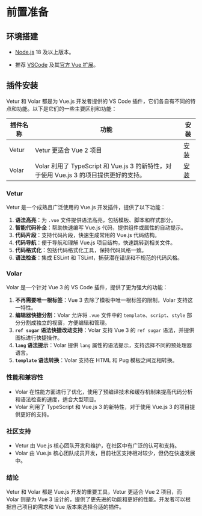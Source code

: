 # 前置准备
## 环境搭建

- [Node.js](https://nodejs.org/) 18 及以上版本。

- 推荐 [VSCode](https://code.visualstudio.com/) 及其[官方 Vue 扩展](https://marketplace.visualstudio.com/items?itemName=Vue.volar)。
## 插件安装

Vetur 和 Volar 都是为 Vue.js 开发者提供的 VS Code 插件，它们各自有不同的特点和功能。以下是它们的一些主要区别和功能：

| 插件名称 | 功能                                                         | 安装                                                         |
| -------- | ------------------------------------------------------------ | ------------------------------------------------------------ |
| Vetur    | Vetur 更适合 Vue 2 项目                                      | [安装]( https://marketplace.visualstudio.com/items?itemName=Vue.volar ) |
| Volar    | Volar 利用了 TypeScript 和 Vue.js 3 的新特性，对于使用 Vue.js 3 的项目提供更好的支持。 | [安装](https://marketplace.visualstudio.com/items?itemName=Vue.volar) |

  ### Vetur
  Vetur 是一个成熟且广泛使用的 Vue.js 开发插件，提供了以下功能：
  1. **语法高亮**：为 `.vue` 文件提供语法高亮，包括模板、脚本和样式部分。
  2. **智能代码补全**：帮助快速编写 Vue.js 代码，提供组件或属性的自动提示。
  3. **代码片段**：支持代码片段，快速生成常用的 Vue.js 代码结构。
  4. **代码导航**：便于导航和理解 Vue.js 项目结构，快速跳转到相关文件。
  5. **代码格式化**：包括代码格式化工具，保持代码风格一致。
  6. **语法检查**：集成 ESLint 和 TSLint，捕获潜在错误和不规范的代码风格。

  ### Volar
  Volar 是一个针对 Vue 3 的 VS Code 插件，提供了更为强大的功能：
  1. **不再需要唯一根标签**：Vue 3 去除了模板中唯一根标签的限制，Volar 支持这一特性。
  2. **编辑器快捷分割**：Volar 允许将 `.vue` 文件中的 `template`、`script`、`style` 部分分割成独立的视窗，方便编辑和管理。
  3. **`ref sugar` 语法快捷改动支持**：Volar 支持 Vue 3 的 `ref sugar` 语法，并提供图标进行快捷操作。
  4. **`lang` 语法提示**：Volar 提供 `lang` 属性的语法提示，支持选择不同的预处理器语言。
  5. **`template` 语法转换**：Volar 支持在 HTML 和 Pug 模板之间互相转换。

  ### 性能和兼容性
  - Volar 在性能方面进行了优化，使用了预编译技术和缓存机制来提高代码分析和语法检查的速度，适合大型项目。
  - Volar 利用了 TypeScript 和 Vue.js 3 的新特性，对于使用 Vue.js 3 的项目提供更好的支持。

  ### 社区支持
  - Vetur 由 Vue.js 核心团队开发和维护，在社区中有广泛的认可和支持。
  - Volar 由 Vue.js 核心团队成员开发，目前社区支持相对较少，但仍在快速发展中。

  ### 结论
  Vetur 和 Volar 都是 Vue.js 开发的重要工具，Vetur 更适合 Vue 2 项目，而 Volar 则是为 Vue 3 设计的，提供了更先进的功能和更好的性能。开发者可以根据自己项目的需求和 Vue 版本来选择合适的插件。